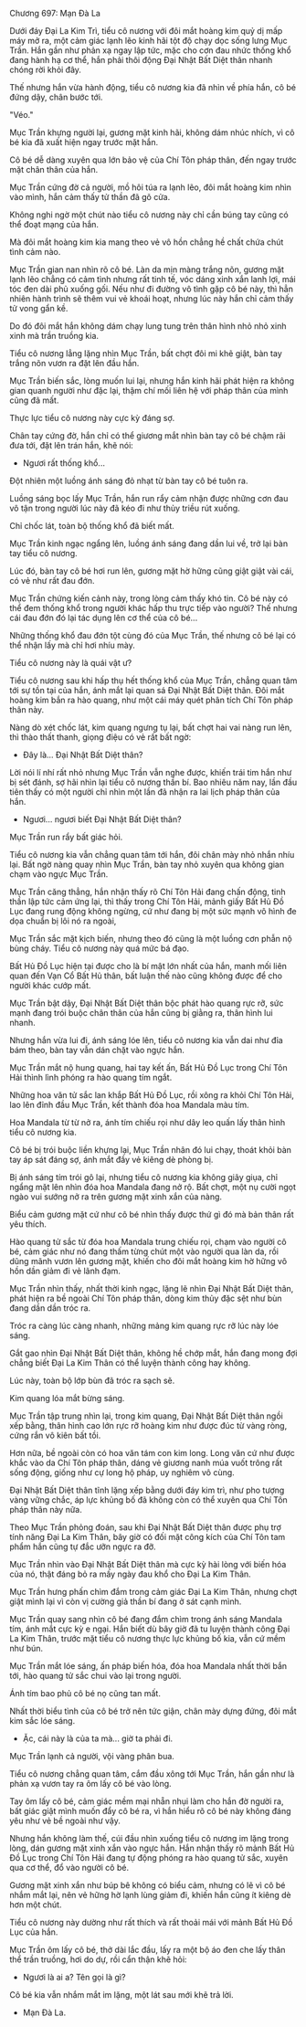 




Chương 697: Mạn Đà La


Dưới đáy Đại La Kim Trì, tiểu cô nương với đôi mắt hoàng kim quỷ dị mấp máy mở ra, một cảm giác lạnh lẽo kinh hãi tột độ chạy dọc sống lưng Mục Trần. Hắn gần như phản xạ ngay lập tức, mặc cho cơn đau nhức thống khổ đang hành hạ cơ thể, hắn phải thôi động Đại Nhật Bất Diệt thân nhanh chóng rời khỏi đây.

Thế nhưng hắn vừa hành động, tiểu cô nương kia đã nhìn về phía hắn, cô bé đứng dậy, chân bước tới.

"Véo."

Mục Trần khựng người lại, gương mặt kinh hãi, không dám nhúc nhích, vì cô bé kia đã xuất hiện ngay trước mặt hắn.

Cô bé dễ dàng xuyên qua lớn bảo vệ của Chí Tôn pháp thân, đến ngay trước mặt chân thân của hắn.

Mục Trần cứng đờ cả người, mồ hôi túa ra lạnh lẽo, đôi mắt hoàng kim nhìn vào mình, hắn cảm thấy tử thần đã gõ cửa.

Không nghi ngờ một chút nào tiểu cô nương này chỉ cần búng tay cũng có thể đoạt mạng của hắn.

Mà đôi mắt hoàng kim kia mang theo vẻ vô hồn chẳng hề chất chứa chút tình cảm nào.

Mục Trần gian nan nhìn rõ cô bé. Làn da mịn màng trắng nõn, gương mặt lạnh lẽo chẳng có cảm tình nhưng rất tinh tế, vóc dáng xinh xắn lanh lợi, mái tóc đen dài phủ xuống gối. Nếu như đi đường vô tình gặp cô bé này, thì hẳn nhiên hành trình sẽ thêm vui vẻ khoái hoạt, nhưng lúc này hắn chỉ cảm thấy tử vong gẩn kề.

Do đó đôi mắt hắn không dám chạy lung tung trên thân hình nhỏ nhỏ xinh xinh mà trần truồng kia.

Tiểu cô nương lẳng lặng nhìn Mục Trần, bất chợt đôi mi khẽ giật, bàn tay trắng nõn vươn ra đặt lên đầu hắn.

Mục Trần biến sắc, lòng muốn lui lại, nhưng hắn kinh hãi phát hiện ra không gian quanh người như đặc lại, thậm chí mối liên hệ với pháp thân của mình cũng đã mất.

Thực lực tiểu cô nương này cực kỳ đáng sợ.

Chân tay cứng đờ, hắn chỉ có thể giương mắt nhìn bàn tay cô bé chậm rãi đưa tới, đặt lên trán hắn, khẽ nói:

- Ngươi rất thống khổ...

Đột nhiên một luồng ánh sáng đỏ nhạt từ bàn tay cô bé tuôn ra.

Luồng sáng bọc lấy Mục Trần, hắn run rẩy cảm nhận được những cơn đau vô tận trong người lúc này đã kéo đi như thủy triều rút xuống.

Chỉ chốc lát, toàn bộ thống khổ đã biết mất.

Mục Trần kinh ngạc ngẩng lên, luồng ánh sáng đang dần lui về, trở lại bàn tay tiểu cô nương.

Lúc đó, bàn tay cô bé hơi run lên, gương mặt hờ hững cũng giật giật vài cái, có vẻ như rất đau đớn.

Mục Trần chứng kiến cảnh này, trong lòng cảm thấy khó tin. Cô bé này có thể đem thống khổ trong người khác hấp thu trực tiếp vào người? Thế nhưng cái đau đớn đó lại tác dụng lên cơ thể của cô bé...

Những thống khổ đau đớn tột cùng đó của Mục Trần, thế nhưng cô bé lại có thể nhận lấy mà chỉ hơi nhíu mày.

Tiểu cô nương này là quái vật ư?

Tiểu cô nương sau khi hấp thụ hết thống khổ của Mục Trần, chẳng quan tâm tới sự tồn tại của hắn, ánh mắt lại quan sá Đại Nhật Bất Diệt thân. Đôi mắt hoàng kim bắn ra hào quang, như một cái máy quét phân tích Chí Tôn pháp thân này.

Nàng dò xét chốc lát, kim quang ngưng tụ lại, bất chợt hai vai nàng run lên, thì thào thất thanh, giọng điệu có vẻ rất bất ngờ:

- Đây là... Đại Nhật Bất Diệt thân?

Lời nói lí nhí rất nhỏ nhưng Mục Trần vẫn nghe được, khiến trái tim hắn như bị sét đánh, sợ hãi nhìn lại tiểu cô nương thần bí. Bao nhiêu năm nay, lần đầu tiên thấy có một người chỉ nhìn một lần đã nhận ra lai lịch pháp thân của hắn.

- Ngươi... ngươi biết Đại Nhật Bất Diệt thân?

Mục Trần run rẩy bất giác hỏi.

Tiểu cô nương kia vẫn chẳng quan tâm tới hắn, đôi chân mày nhỏ nhắn nhíu lại. Bất ngờ nàng quay nhìn Mục Trần, bàn tay nhỏ xuyên qua không gian chạm vào ngực Mục Trần.

Mục Trần căng thẳng, hắn nhận thấy rõ Chí Tôn Hải đang chấn động, tinh thần lập tức cảm ứng lại, thì thấy trong Chí Tôn Hải, mảnh giấy Bất Hủ Đồ Lục đang rung động không ngừng, cứ như đang bị một sức mạnh vô hình đe dọa chuẩn bị lôi nó ra ngoài,

Mục Trần sắc mặt kịch biến, nhưng theo đó cũng là một luồng cơn phẫn nộ bùng cháy. Tiểu cô nương này quá mức bá đạo.

Bất Hủ Đồ Lục hiện tại được cho là bí mật lớn nhất của hắn, manh mối liên quan đến Vạn Cổ Bất Hủ thân, bất luận thế nào cũng không được để cho người khác cướp mất.

Mục Trần bật dậy, Đại Nhật Bất Diệt thân bộc phát hào quang rực rỡ, sức mạnh đang trói buộc chân thân của hắn cũng bị giằng ra, thân hình lui nhanh.

Nhưng hắn vừa lui đi, ánh sáng lóe lên, tiểu cô nương kia vẫn dai như đỉa bám theo, bàn tay vẫn dán chặt vào ngực hắn.

Mục Trần mắt nộ hung quang, hai tay kết ấn, Bất Hủ Đồ Lục trong Chí Tôn Hải thình lình phóng ra hào quang tím ngắt.

Những hoa văn tử sắc lan khắp Bất Hủ Đồ Lục, rồi xông ra khỏi Chí Tôn Hải, lao lên đỉnh đầu Mục Trần, kết thành đóa hoa Mandala màu tím.

Hoa Mandala từ từ nở ra, ánh tím chiếu rọi như dây leo quấn lấy thân hình tiểu cô nương kia.

Cô bé bị trói buộc liền khựng lại, Mục Trần nhân đó lui chạy, thoát khỏi bàn tay áp sát đáng sợ, ánh mắt đầy vẻ kiêng dè phòng bị.

Bị ánh sáng tím trói gô lại, nhưng tiểu cô nương kia không giãy giụa, chỉ ngẩng mặt lên nhìn đóa hoa Mandala đang nở rộ. Bất chợt, một nụ cười ngọt ngào vui sướng nở ra trên gương mặt xinh xắn của nàng.

Biểu cảm gương mặt cứ như cô bé nhìn thấy được thứ gì đó mà bản thân rất yêu thích.

Hào quang tử sắc từ đóa hoa Mandala trung chiếu rọi, chạm vào người cô bé, cảm giác như nó đang thấm từng chút một vào người qua làn da, rồi dũng mãnh vươn lên gương mặt, khiến cho đôi mắt hoàng kim hờ hững vô hồn dần giảm đi vẻ lãnh đạm.

Mục Trần nhìn thấy, nhất thời kinh ngạc, lặng lẽ nhìn Đại Nhật Bất Diệt thân, phát hiện ra bề ngoài Chí Tôn pháp thân, dòng kim thủy đặc sệt như bùn đang dần dần tróc ra.

Tróc ra càng lúc càng nhanh, những mảng kim quang rực rỡ lúc này lóe sáng.

Gắt gao nhìn Đại Nhật Bất Diệt thân, không hề chớp mắt, hắn đang mong đợi chẳng biết Đại La Kim Thân có thể luyện thành công hay không.

Lúc này, toàn bộ lớp bùn đã tróc ra sạch sẽ.

Kim quang lóa mắt bừng sáng.

Mục Trần tập trung nhìn lại, trong kim quang, Đại Nhật Bất Diệt thân ngồi xếp bằng, thân hình cao lớn rực rỡ hoàng kim như được đúc từ vàng ròng, cứng rắn vô kiên bất tồi.

Hơn nữa, bề ngoài còn có hoa văn tám con kim long. Long văn cứ như được khắc vào da Chí Tôn pháp thân, dáng vẻ giương nanh múa vuốt trông rất sống động, giống như cự long hộ pháp, uy nghiêm vô cùng.

Đại Nhật Bất Diệt thân tĩnh lặng xếp bằng dưới đáy kim trì, như pho tượng vàng vững chắc, áp lực khủng bố đã không còn có thể xuyên qua Chí Tôn pháp thân này nữa.

Theo Mục Trần phỏng đoán, sau khi Đại Nhật Bất Diệt thân được phụ trợ tính năng Đại La Kim Thân, bây giờ có đối mặt công kích của Chí Tôn tam phẩm hắn cũng tự đắc ưỡn ngực ra đỡ.

Mục Trần nhìn vào Đại Nhật Bất Diệt thân mà cực kỳ hài lòng với biến hóa của nó, thật đáng bỏ ra mấy ngày đau khổ cho Đại La Kim Thân.

Mục Trần hưng phấn chìm đắm trong cảm giác Đại La Kim Thân, nhưng chợt giật mình lại vì còn vị cường giả thần bí đang ở sát cạnh mình.

Mục Trần quay sang nhìn cô bé đang đắm chìm trong ánh sáng Mandala tím, ánh mắt cực kỳ e ngại. Hắn biết dù bây giờ đã tu luyện thành công Đại La Kim Thân, trước mặt tiểu cô nương thực lực khủng bố kia, vẫn cứ mềm như bún.

Mục Trần mắt lóe sáng, ấn pháp biến hóa, đóa hoa Mandala nhất thời bắn tới, hào quang tử sắc chui vào lại trong người.

Ánh tím bao phủ cô bé nọ cũng tan mất.

Nhất thời biểu tình của cô bé trở nên tức giận, chân mày dựng đứng, đôi mắt kim sắc lóe sáng.

- Ặc, cái này là của ta mà... giờ ta phải đi.

Mục Trần lạnh cả người, vội vàng phân bua.

Tiểu cô nương chẳng quan tâm, cắm đầu xông tới Mục Trần, hắn gần như là phản xạ vươn tay ra ôm lấy cô bé vào lòng.

Tay ôm lấy cô bé, cảm giác mềm mại nhẵn nhụi làm cho hắn đờ người ra, bất giác giật mình muốn đẩy cô bé ra, vì hắn hiểu rõ cô bé này không đáng yêu như vẻ bề ngoài như vậy.

Nhưng hắn không làm thế, cúi đầu nhìn xuống tiểu cô nương im lặng trong lòng, dán gương mặt xinh xắn vào ngực hắn. Hắn nhận thấy rõ mảnh Bất Hủ Đồ Lục trong Chí Tôn Hải đang tự động phóng ra hào quang tử sắc, xuyên qua cơ thể, đổ vào người cô bé.

Gương mặt xinh xắn như búp bê không có biểu cảm, nhưng có lẽ vì cô bé nhắm mắt lại, nên vẻ hững hờ lạnh lùng giảm đi, khiến hắn cũng ít kiêng dè hơn một chút.

Tiểu cô nương này dường như rất thích và rất thoải mái với mảnh Bất Hủ Đồ Lục của hắn.

Mục Trần ôm lấy cô bé, thở dài lắc đầu, lấy ra một bộ áo đen che lấy thân thể trần truồng, hơi do dự, rồi cẩn thận khẽ hỏi:

- Ngươi là ai a? Tên gọi là gì?

Cô bé kia vẫn nhắm mắt im lặng, một lát sau mới khẽ trả lời.

- Mạn Đà La.




